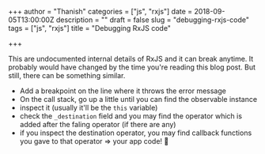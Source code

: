 +++
author = "Thanish"
categories = ["js", "rxjs"]
date = 2018-09-05T13:00:00Z
description = ""
draft = false
slug = "debugging-rxjs-code"
tags = ["js", "rxjs"]
title = "Debugging RxJS code"

+++


This are undocumented internal details of RxJS and it can break anytime. It probably would have changed by the time you're reading this blog post. But still, there can be something similar.

* Add a breakpoint on the line where it throws the error message
* On the call stack, go up a little until you can find the observable instance
* inspect it (usually it'll be the `this` variable)
* check the `_destination` field and you may find the operator which is added after the faling operator (if there are any)
* if you inspect the destination operator, you may find callback functions you gave to that operator => your app code! 🙂

